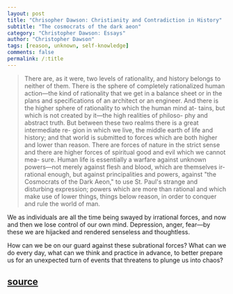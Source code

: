 ```yaml
---
layout: post
title: "Chrisopher Dawson: Christianity and Contradiction in History"
subtitle: "The cosmocrats of the dark aeon"
category: "Christopher Dawson: Essays"
author: "Christopher Dawson"
tags: [reason, unknown, self-knowledge]
comments: false
permalink: /:title
---
```


> There are, as it were, two levels of rationality, and history belongs to neither of them. There is the sphere of completely rationalized human action—the kind of rationality that we get in a balance sheet or in the plans and specifications of an architect or an engineer. And there is the higher sphere of rationality to which the human mind at- tains, but which is not created by it—the high realities of philoso- phy and abstract truth. But between these two realms there is a great intermediate re- gion in which we live, the middle earth of life and history; and that world is submitted to forces which are both higher and lower than reason. There are forces of nature in the strict sense and there are higher forces of spiritual good and evil which we cannot mea- sure. Human life is essentially a warfare against unknown powers—not merely against flesh and blood, which are themselves ir- rational enough, but against principalities and powers, against "the Cosmocrats of the Dark Aeon," to use St. Paul's strange and disturbing expression; powers which are more than rational and which make use of lower things, things below reason, in order to conquer and rule the world of man.

We as individuals are all the time being swayed by irrational forces, and now and then we lose control of our own mind. Depression, anger, fear—by these we are hijacked and rendered senseless and thoughtless.

How can we be on our guard against these subrational forces? What can we do every day, what can we think and practice in advance, to better prepare us for an unexpected turn of events that threatens to plunge us into chaos?

<h2 class="post-source"><a href="https://archive.org/stream/ChristianityAndCultureSelectionsFromTheWritingsOfChristopherDawson_989/dawsonChristianityAndCulture-SelectionsFromChristopherDawson#page/n77/mode/1up"><i class="fas fa-book" aria-hidden="true"></i> source</a></h2>
